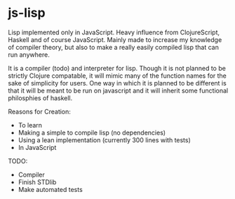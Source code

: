js-lisp
=======

Lisp implemented only in JavaScript. Heavy influence from ClojureScript, Haskell and of course JavaScript. Mainly made to increase my knowledge of compiler theory, but also to make a really easily compiled lisp that can run anywhere.


It is a compiler (todo) and interpreter for lisp. Though it is not planned to be strictly Clojure compatable, it will mimic many of the function names for the sake of simplicity for users. One way in which it is planned to be different is that it will be meant to be run on javascript and it will inherit some functional philosphies of haskell.

Reasons for Creation:
  - To learn
  - Making a simple to compile lisp (no dependencies)
  - Using a lean implementation (currently 300 lines with tests)
  - In JavaScript

TODO:
  - Compiler
  - Finish STDlib
  - Make automated tests
